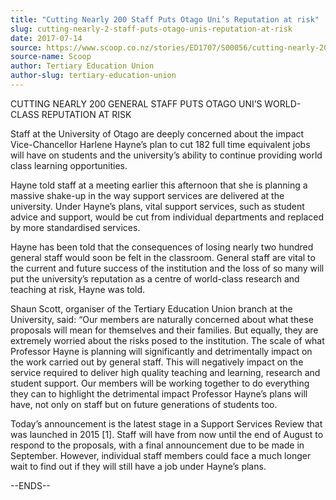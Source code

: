 ```yaml
---
title: "Cutting Nearly 200 Staff Puts Otago Uni’s Reputation at risk"
slug: cutting-nearly-2-staff-puts-otago-unis-reputation-at-risk
date: 2017-07-14
source: https://www.scoop.co.nz/stories/ED1707/S00056/cutting-nearly-200-staff-puts-otago-unis-reputation-at-risk.htm
source-name: Scoop
author: Tertiary Education Union
author-slug: tertiary-education-union
---
```


<p>CUTTING NEARLY 200 GENERAL STAFF PUTS OTAGO UNI’S
WORLD-CLASS REPUTATION AT RISK</p>

<p>Staff at the University of
Otago are deeply concerned about the impact Vice-Chancellor
Harlene Hayne’s plan to cut 182 full time equivalent jobs
will have on students and the university’s ability to
continue providing world class learning
opportunities.</p>

<p>Hayne told staff at a meeting earlier this
afternoon that she is planning a massive shake-up in the way
support services are delivered at the university. Under
Hayne’s plans, vital support services, such as student
advice and support, would be cut from individual departments
and replaced by more standardised services.</p>

<p>Hayne has been
told that the consequences of losing nearly two hundred
general staff would soon be felt in the classroom. General
staff are vital to the current and future success of the
institution and the loss of so many will put the
university’s reputation as a centre of world-class
research and teaching at risk, Hayne was told.</p>

<p>Shaun
Scott, organiser of the Tertiary Education Union branch at
the University, said: “Our members are naturally concerned
about what these proposals will mean for themselves and
their families. But equally, they are extremely worried
about the risks posed to the institution. The scale of what
Professor Hayne is planning will significantly and
detrimentally impact on the work carried out by general
staff. This will negatively impact on the service required
to deliver high quality teaching and learning, research and
student support. Our members will be working together to do
everything they can to highlight the detrimental impact
Professor Hayne’s plans will have, not only on staff but
on future generations of students too.</p>

<p>Today’s
announcement is the latest stage in a Support Services
Review that was launched in 2015 [1]. Staff will have from
now until the end of August to respond to the proposals,
with a final announcement due to be made in September.
However, individual staff members could face a much longer
wait to find out if they will still have a job under
Hayne’s
plans.</p>

<p>--ENDS--<p>

<p></p>